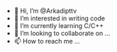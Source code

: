 - 👋 Hi, I’m @Arkadipttv
- 👀 I’m interested in writing code
- 🌱 I’m currently learning C/C++
- 💞️ I’m looking to collaborate on ...
- 📫 How to reach me ...

<!---
Arkadipttv/Arkadipttv is a ✨ special ✨ repository because its `README.md` (this file) appears on your GitHub profile.
You can click the Preview link to take a look at your changes.
--->
